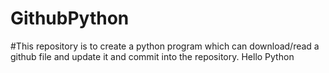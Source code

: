 # GithubPython
#This repository is to create a python program which can download/read a github file and update it and commit into the repository.
Hello Python
